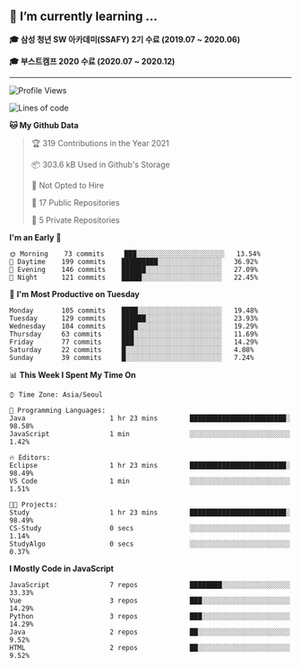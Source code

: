 ## 🌱 I’m currently learning ...

**🎓 삼성 청년 SW 아카데미(SSAFY) 2기 수료 (2019.07 ~ 2020.06)**

**🎓 부스트캠프 2020 수료 (2020.07 ~ 2020.12)**
 
-----

<!--START_SECTION:waka-->
![Profile Views](http://img.shields.io/badge/Profile%20Views-0-blue)

![Lines of code](https://img.shields.io/badge/From%20Hello%20World%20I%27ve%20Written-2.9%20million%20lines%20of%20code-blue)

**🐱 My Github Data** 

> 🏆 319 Contributions in the Year 2021
 > 
> 📦 303.6 kB Used in Github's Storage 
 > 
> 🚫 Not Opted to Hire
 > 
> 📜 17 Public Repositories 
 > 
> 🔑 5 Private Repositories  
 > 
**I'm an Early 🐤** 

```text
🌞 Morning    73 commits     ███░░░░░░░░░░░░░░░░░░░░░░   13.54% 
🌆 Daytime    199 commits    █████████░░░░░░░░░░░░░░░░   36.92% 
🌃 Evening    146 commits    ██████░░░░░░░░░░░░░░░░░░░   27.09% 
🌙 Night      121 commits    █████░░░░░░░░░░░░░░░░░░░░   22.45%

```
📅 **I'm Most Productive on Tuesday** 

```text
Monday       105 commits    ████░░░░░░░░░░░░░░░░░░░░░   19.48% 
Tuesday      129 commits    ██████░░░░░░░░░░░░░░░░░░░   23.93% 
Wednesday    104 commits    ████░░░░░░░░░░░░░░░░░░░░░   19.29% 
Thursday     63 commits     ███░░░░░░░░░░░░░░░░░░░░░░   11.69% 
Friday       77 commits     ███░░░░░░░░░░░░░░░░░░░░░░   14.29% 
Saturday     22 commits     █░░░░░░░░░░░░░░░░░░░░░░░░   4.08% 
Sunday       39 commits     █░░░░░░░░░░░░░░░░░░░░░░░░   7.24%

```


📊 **This Week I Spent My Time On** 

```text
⌚︎ Time Zone: Asia/Seoul

💬 Programming Languages: 
Java                     1 hr 23 mins        ████████████████████████░   98.58% 
JavaScript               1 min               ░░░░░░░░░░░░░░░░░░░░░░░░░   1.42%

🔥 Editors: 
Eclipse                  1 hr 23 mins        ████████████████████████░   98.49% 
VS Code                  1 min               ░░░░░░░░░░░░░░░░░░░░░░░░░   1.51%

🐱‍💻 Projects: 
Study                    1 hr 23 mins        ████████████████████████░   98.49% 
CS-Study                 0 secs              ░░░░░░░░░░░░░░░░░░░░░░░░░   1.14% 
StudyAlgo                0 secs              ░░░░░░░░░░░░░░░░░░░░░░░░░   0.37%

```

**I Mostly Code in JavaScript** 

```text
JavaScript               7 repos             ████████░░░░░░░░░░░░░░░░░   33.33% 
Vue                      3 repos             ███░░░░░░░░░░░░░░░░░░░░░░   14.29% 
Python                   3 repos             ███░░░░░░░░░░░░░░░░░░░░░░   14.29% 
Java                     2 repos             ██░░░░░░░░░░░░░░░░░░░░░░░   9.52% 
HTML                     2 repos             ██░░░░░░░░░░░░░░░░░░░░░░░   9.52%

```



<!--END_SECTION:waka-->
